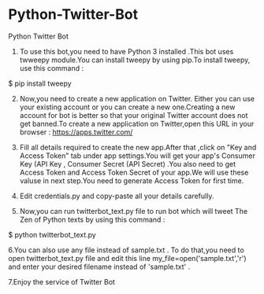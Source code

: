# Python-Twitter-Bot
Python Twitter Bot 

1. To use this bot,you need to have Python 3 installed .This bot uses twweepy module.You can install tweepy by using pip.To install tweepy, use this command :

$ pip install tweepy

2. Now,you need to create a new application on Twitter. Either you can use your existing account or you can create a new one.Creating a new account for bot  is better so that your original Twitter account does not get banned.To create a new application on Twitter,open this URL in your browser :
https://apps.twitter.com/

3. Fill all details required to create the new app.After that ,click on "Key and Access Token" tab under app settings.You will get your app's Consumer Key (API Key , Consumer Secret (API Secret) .You also need to get Access Token and Access Token Secret of your app.We will use these valuse in next step.You need to generate Access Token for first time.

4. Edit credentials.py and copy-paste  all your details carefully.

5. Now,you can run  twitterbot_text.py file to run bot which will tweet The Zen of Python texts by using this command :


$ python twitterbot_text.py 

6.You can also use any file instead of sample.txt . To do that,you need to open twitterbot_text.py file and edit this line my_file=open('sample.txt','r') and enter your desired filename instead of 'sample.txt' .

7.Enjoy the service of Twitter Bot



